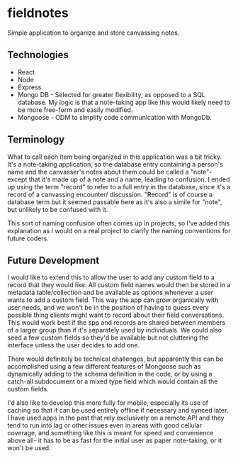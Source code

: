 # fieldnotes
Simple application to organize and store canvassing notes.

## Technologies
* React
* Node
* Express
* Mongo DB - Selected for greater flexibility, as opposed to a SQL database. My logic is that a note-taking app like this would likely need to be more free-form and easily modified.
* Mongoose - ODM to simplify code communication with MongoDb.

## Terminology
What to call each item being organized in this application was a bit tricky. It's a note-taking application, so the database entry containing a person's name and the canvasser's notes about them could be called a "note"- except that it's made up of a note and a name, leading to confusion. I ended up using the term "record" to refer to a full entry in the database, since it's a record of a canvassing encounter/ discussion. "Record" is of course a database term but it seemed passable here as it's also a simile for "note", but unlikely to be confused with it.

This sort of naming confusion often comes up in projects, so I've added this explanation as I would on a real project to clarify the naming conventions for future coders.

## Future Development
I would like to extend this to allow the user to add any custom field to a record that they would like. All custom field names would then be stored in a metadata table/collection and be available as options whenever a user wants to add a custom field. This way the app can grow organically with user needs, and we won't be in the position of having to guess every possible thing clients might want to record about their field conversations. This would work best if the spp and records are shared between members of a larger group than if it's separately used by individuals. We could also seed a few custom fields so they'd be available but not cluttering the interface unless the user decides to add one.

There would definitely be technical challenges, but apparently this can be accomplished using a few different features of Mongoose such as dynamically adding to the schema definition in the code, or by using a catch-all subdocument or a mixed type field which would contain all the custom fields.

I'd also like to develop this more fully for mobile, especially its use of caching so that it can be used entirely offline if necessary and synced later. I have used apps in the past that rely exclusively on a remote API and they tend to run into lag or other issues even in areas with good cellular coverage, and something like this is meant for speed and convenience above all- it has to be as fast for the initial user as paper note-taking, or it won't be used.
